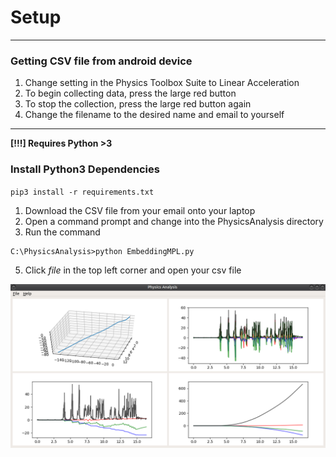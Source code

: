 
# Setup
------------------------------
### Getting CSV file from android device
1. Change setting in the Physics Toolbox Suite to Linear Acceleration
2. To begin collecting data, press the large red button
3. To stop the collection, press the large red button again
4. Change the filename to the desired name and email to yourself
---------------------------------------

**[!!!] Requires Python >3**

### Install Python3 Dependencies

`pip3 install -r requirements.txt`

1. Download the CSV file from your email onto your laptop
2. Open a command prompt and change into the PhysicsAnalysis directory
3. Run the command

```
C:\PhysicsAnalysis>python EmbeddingMPL.py
```

5. Click *file* in the top left corner and open your csv file 


![Window](https://github.com/jonaylor89/PhysicsAnalysis/blob/master/Images/GridLayout.png)
